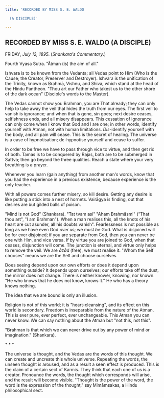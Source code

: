 ```yaml
---
title: 'RECORDED BY MISS S. E. WALDO

  (A DISCIPLE)'

---
```





  

## RECORDED BY MISS S. E. WALDO (A DISCIPLE)

FRIDAY, *July 12, 1895*. (*Shankara's Commentary*.)

Fourth Vyasa Sutra. "Âtman (is) the aim of all."

Ishvara is to be known from the Vedanta; all Vedas point to Him (Who is
the Cause; the Creator, Preserver and Destroyer). Ishvara is the
unification of the Trinity, known as Brahmā, Vishnu, and Shiva, which
stand at the head of the Hindu Pantheon. "Thou art our Father who takest
us to the other shore of the dark ocean" (Disciple's words to the
Master).

The Vedas cannot show you Brahman, you are That already; they can only
help to take away the veil that hides the truth from our eyes. The first
veil to vanish is ignorance; and when that is gone, sin goes; next
desire ceases, selfishness ends, and all misery disappears. This
cessation of ignorance can only come when I know that God and I are one;
in other words, identify yourself with Atman, not with human
limitations. *Dis*-identify yourself with the body, and all pain will
cease. This is the secret of healing. The universe is a case of
hypnotisation; de-hypnotise yourself and cease to suffer.

In order to be free we have to pass through vice to virtue, and then get
rid of both. Tamas is to be conquered by Rajas, both are to be submerged
in Sattva; then go beyond the three qualities. Reach a state where your
very breathing is a prayer.

Whenever you learn (gain anything) from another man's words, know that
you had the experience in a previous existence, because experience is
the only teacher.

With all powers comes further misery, so kill desire. Getting any desire
is like putting a stick into a nest of hornets. Vairāgya is finding, out
that desires are but gilded balls of poison.

"Mind is not God" (Shankara). "Tat tvam asi" "Aham Brahmāsmi" ("That
thou art", "I am Brahman"). When a man realises this, all the knots of
his heart are cut asunder, all his doubts vanish". Fearlessness is not
possible as long as we have even God *over us*; we must *be* God. What
is disjoined will be for ever disjoined; if you are separate from God,
then you can never be one with Him, and vice versa. If by virtue you are
joined to God, when that ceases, disjunction will come. The junction is
eternal, and virtue only helps to remove the veil. We are *āzād* (free),
we must realise it. "Whom the Self chooses" means we are the Self and
choose ourselves.

Does seeing depend upon our own efforts or does it depend upon something
outside? It depends upon ourselves; our efforts take off the dust, the
mirror does not change. There is neither knower, knowing, nor known. "He
who knows that he does not know, knows It." He who has a theory knows
nothing.

The idea that we are bound is only an illusion.

Religion is not of this world; it is "heart-cleansing", and its effect
on this world is secondary. Freedom is inseparable from the nature of
the Atman. This is ever pure, ever perfect, ever unchangeable. This
Atman you can never know. We can say nothing about the Atman but "not
this, not this".

"Brahman is that which we can never drive out by any power of mind or
imagination." (Shankara).

\*    \*    \*

The universe is thought, and the Vedas are the words of this thought. We
can create and uncreate this whole universe. Repeating the words, the
unseen thought is aroused, and as a result a seen effect is produced.
This is the claim of a certain sect of Karmis. They think that each one
of us is a creator. Pronounce the words, the thought which corresponds
will arise, and the result will become visible. "Thought is the power of
the word, the word is the expression of the thought," say Mimāmsakas, a
Hindu philosophical sect.



